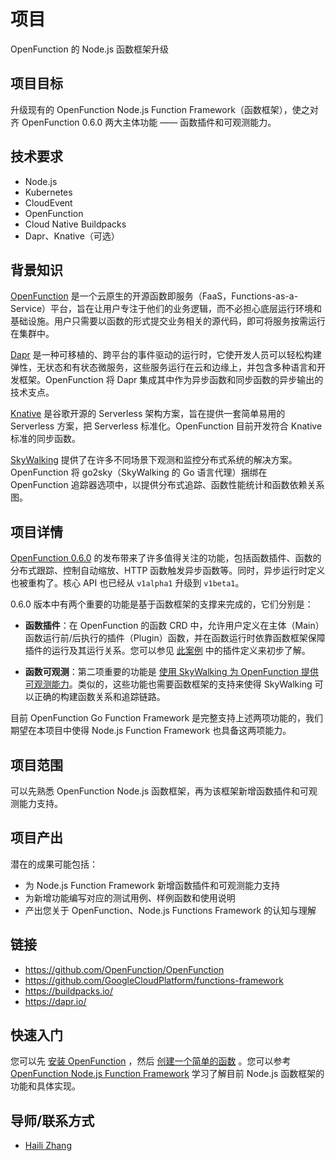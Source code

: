 # 项目

OpenFunction 的 Node.js 函数框架升级

## 项目目标

升级现有的 OpenFunction Node.js Function Framework（函数框架），使之对齐 OpenFunction 0.6.0 两大主体功能 —— 函数插件和可观测能力。

## 技术要求

* Node.js
* Kubernetes
* CloudEvent
* OpenFunction
* Cloud Native Buildpacks
* Dapr、Knative（可选）

## 背景知识

[OpenFunction](https://github.com/OpenFunction/OpenFunction) 是一个云原生的开源函数即服务（FaaS，Functions-as-a-Service）平台，旨在让用户专注于他们的业务逻辑，而不必担心底层运行环境和基础设施。用户只需要以函数的形式提交业务相关的源代码，即可将服务按需运行在集群中。

[Dapr](https://dapr.io/) 是一种可移植的、跨平台的事件驱动的运行时，它使开发人员可以轻松构建弹性，无状态和有状态微服务，这些服务运行在云和边缘上，并包含多种语言和开发框架。OpenFunction 将 Dapr 集成其中作为异步函数和同步函数的异步输出的技术支点。

[Knative](https://knative.dev/) 是谷歌开源的 Serverless 架构方案，旨在提供一套简单易用的 Serverless 方案，把 Serverless 标准化。OpenFunction 目前开发符合 Knative 标准的同步函数。

[SkyWalking](https://skywalking.apache.org/) 提供了在许多不同场景下观测和监控分布式系统的解决方案。OpenFunction 将 go2sky（SkyWalking 的 Go 语言代理）捆绑在 OpenFunction 追踪器选项中，以提供分布式追踪、函数性能统计和函数依赖关系图。

## 项目详情

[OpenFunction 0.6.0](https://openfunction.dev/zh/blog/2022/03/25/openfunction-0.6.0-%E5%8F%91%E5%B8%83-faas-%E5%8F%AF%E8%A7%82%E6%B5%8B%E6%80%A7http-%E5%90%8C%E6%AD%A5%E5%87%BD%E6%95%B0%E8%83%BD%E5%8A%9B%E5%A2%9E%E5%BC%BA%E5%8F%8A%E6%9B%B4%E5%A4%9A%E7%89%B9%E6%80%A7/) 的发布带来了许多值得关注的功能，包括函数插件、函数的分布式跟踪、控制自动缩放、HTTP 函数触发异步函数等。同时，异步运行时定义也被重构了。核心 API 也已经从 `v1alpha1` 升级到 `v1beta1`。

0.6.0 版本中有两个重要的功能是基于函数框架的支撑来完成的，它们分别是：

* **函数插件**：在 OpenFunction 的函数 CRD 中，允许用户定义在主体（Main）函数运行前/后执行的插件（Plugin）函数，并在函数运行时依靠函数框架保障插件的运行及其运行关系。您可以参见 [此案例](https://github.com/OpenFunction/samples/blob/cf5e42547ae67b45cf38dd125192a44c6e896131/functions/async/bindings/cron-input-kafka-output/cron-input-kafka-output.yaml#L6) 中的插件定义来初步了解。

* **函数可观测**：第二项重要的功能是 [使用 SkyWalking 为 OpenFunction 提供可观测能力](https://openfunction.dev/zh/docs/best-practices/skywalking-solution-for-openfunction/)。类似的，这些功能也需要函数框架的支持来使得 SkyWalking 可以正确的构建函数关系和追踪链路。

目前 OpenFunction Go Function Framework 是完整支持上述两项功能的，我们期望在本项目中使得 Node.js Function Framework 也具备这两项能力。

## 项目范围

可以先熟悉 OpenFunction Node.js 函数框架，再为该框架新增函数插件和可观测能力支持。

## 项目产出

潜在的成果可能包括：

* 为 Node.js Function Framework 新增函数插件和可观测能力支持
* 为新增功能编写对应的测试用例、样例函数和使用说明
* 产出您关于 OpenFunction、Node.js Functions Framework 的认知与理解

## 链接

* <https://github.com/OpenFunction/OpenFunction>
* <https://github.com/GoogleCloudPlatform/functions-framework>
* <https://buildpacks.io/>
* <https://dapr.io/>

## 快速入门

您可以先 [安装 OpenFunction](https://github.com/OpenFunction/OpenFunction#install) ，然后 [创建一个简单的函数](https://github.com/OpenFunction/OpenFunction#quickstart) 。您可以参考 [OpenFunction Node.js Function Framework](https://github.com/OpenFunction/functions-framework-nodejs) 学习了解目前 Node.js 函数框架的功能和具体实现。

## 导师/联系方式

* [Haili Zhang](https://github.com/webup)
